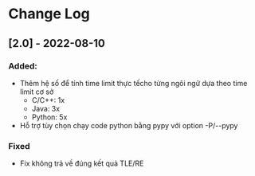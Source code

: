 # Change Log

## [2.0] - 2022-08-10

### Added:

- Thêm hệ số để tính time limit thực tếcho từng ngôi ngữ dựa theo time limit cơ sở
  - C/C++: 1x
  - Java: 3x
  - Python: 5x
- Hỗ trợ tùy chọn chạy code python bằng pypy với option -P/--pypy

### Fixed

- Fix không trả về đúng kết quả TLE/RE